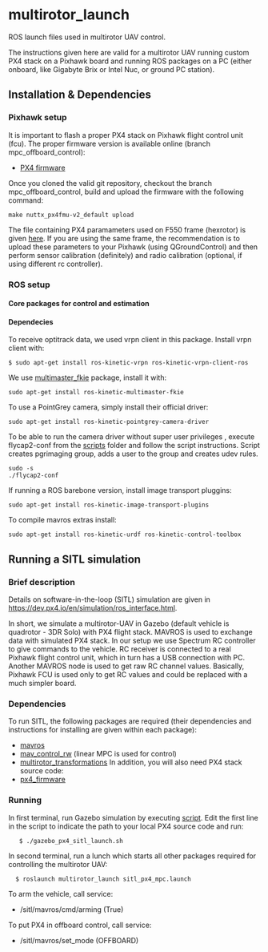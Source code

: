 # multirotor_launch
ROS launch files used in multirotor UAV control.

The instructions given here are valid for a multirotor UAV running custom PX4 stack on a Pixhawk board and running ROS packages on a PC (either onboard, like Gigabyte Brix or Intel Nuc, or ground PC station).

## Installation & Dependencies

### Pixhawk setup
It is important to flash a proper PX4 stack on Pixhawk flight control unit (fcu). The proper firmware version is available online (branch mpc_offboard_control):
  * [PX4 firmware](https://github.com/westpoint-robotics/Firmware/tree/mpc_offboard_control)

Once you cloned the valid git repository, checkout the branch mpc_offboard_control, build and upload the firmware with the following command:
```
make nuttx_px4fmu-v2_default upload
```
The file containing PX4 paramameters used on F550 frame (hexrotor) is given [here](https://github.com/westpoint-robotics/Firmware/blob/mpc_offboard_control/parameters/f550_mpc_offboard_control.params). If you are using the same frame, the recommendation is to upload these parameters to your Pixhawk (using QGroundControl) and then perform sensor calibration (definitely) and radio calibration (optional, if using different rc controller).

### ROS setup

#### Core packages for control and estimation

#### Dependecies

To receive optitrack data, we used vrpn client in this package. Install vrpn client with:
```
$ sudo apt-get install ros-kinetic-vrpn ros-kinetic-vrpn-client-ros
```
We use [multimaster_fkie](http://wiki.ros.org/multimaster_fkie) package, install it with:
```
sudo apt-get install ros-kinetic-multimaster-fkie
```
To use a PointGrey camera, simply install their official driver:
```
sudo apt-get install ros-kinetic-pointgrey-camera-driver
```
To be able to run the camera driver without super user privileges , execute flycap2-conf from the [scripts](scripts) folder and follow the script instructions. Script creates pgrimaging group, adds a user to the group and creates udev rules.
```
sudo -s
./flycap2-conf
```
If running a ROS barebone version, install image transport pluggins:
```
sudo apt-get install ros-kinetic-image-transport-plugins
```
To compile mavros extras install:
```
sudo apt-get install ros-kinetic-urdf ros-kinetic-control-toolbox
```

## Running a SITL simulation

### Brief description
Details on software-in-the-loop (SITL) simulation are given in https://dev.px4.io/en/simulation/ros_interface.html. 

In short, we simulate a multirotor-UAV in Gazebo (default vehicle is quadrotor - 3DR Solo) with PX4 flight stack. MAVROS is used to exchange data with simulated PX4 stack. In our setup we use Spectrum RC controller to give commands to the vehicle. RC receiver is connected to a real Pixhawk flight control unit, which in turn has a USB connection with PC. Another MAVROS node is used to get raw RC channel values. Basically, Pixhawk FCU is used only to get RC values and could be replaced with a much simpler board.

### Dependencies
To run SITL, the following packages are required (their dependencies and instructions for installing are given within each package):
  * [mavros](http://wiki.ros.org/mavros)
  * [mav_control_rw](https://github.com/westpoint-robotics/mav_control_rw) (linear MPC is used for control)
  * [multirotor_transformations](https://github.com/westpoint-robotics/multirotor_transformations)
In addition, you will also need PX4 stack source code:
  * [px4_firmware](https://github.com/PX4/Firmware)

### Running
In first terminal, run Gazebo simulation by executing [script](https://github.com/westpoint-robotics/multirotor_launch/blob/master/scripts/gazebo_px4_sitl_launch.sh). Edit the first line in the script to indicate the path to your local PX4 source code and run:
```
   $ ./gazebo_px4_sitl_launch.sh 
```
In second terminal, run a lunch which starts all other packages required for controlling the multirotor UAV:
```
  $ roslaunch multirotor_launch sitl_px4_mpc.launch
```
To arm the vehicle, call service:
  * /sitl/mavros/cmd/arming (True)

To put PX4 in offboard control, call service:
  * /sitl/mavros/set_mode (OFFBOARD)
